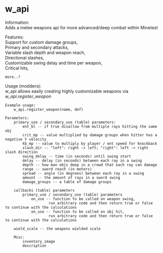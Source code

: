 # w_api

    
Information:  
    Adds a melee weapons api for more advanced/deep combat within Minetest  

Features:  
    Support for custom damage groups,  
    Primary and secondary attacks,  
    Variable slash depth and weapon reach,  
    Directional slashes,  
    Customizable swing delay and time per weapon,  
    Critical hits,  

    more..?  

Usage (modders):  
    w_api allows easily creating highly customizable weapons via *w_api.register_weapon*

    Example usage:  
        w_api.register_weapon(name, def)  

    Parameters:  
        primary_use / secondary_use (table) parameters:  
            ent_bl -- if true disallow from multiple rays hitting the same obj  
            crit_mp -- value multiplied by damage groups when hitter has a negative Y velocity  
            kb_mp -- value to multiply by player / ent speed for knockback  
            slash_dir -- "left": right -> left; "right": left -> right slash direction  
            swing_delay -- time (in seconds) until swing start  
            delay -- delay (in seconds) between each ray in a swing  
            depth -- how man objs deep in a crowd that each ray can damage  
            range -- sword reach (in meters)  
            spread -- angle (in degrees) between each ray in a swing  
            amount -- the amount of rays in a sword swing  
            damage_groups -- a table of damage groups  

        callbacks (table) parameters  
            primary_use / secondary_use (table) parameters  
                on_use -- function to be called on weapon swing,  
                        run arbitrary code and then return true or false to continue with the calculations  
                on_use -- function to be called on obj hit,  
                        run arbitrary code and then return true or false to continue with the calculations  

        wield_scale -- the weapons wielded scale  

        Misc:  
            inventory_image  
            description  